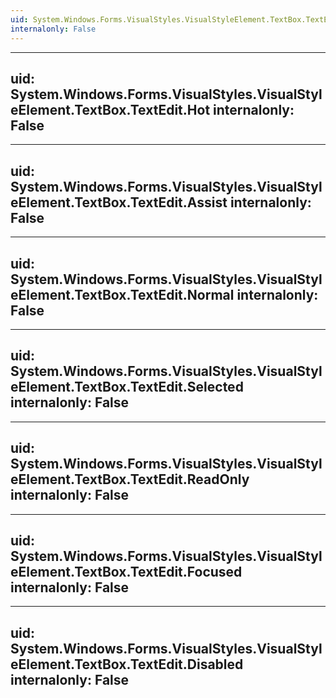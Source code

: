 ```yaml
---
uid: System.Windows.Forms.VisualStyles.VisualStyleElement.TextBox.TextEdit
internalonly: False
---
```


---
uid: System.Windows.Forms.VisualStyles.VisualStyleElement.TextBox.TextEdit.Hot
internalonly: False
---

---
uid: System.Windows.Forms.VisualStyles.VisualStyleElement.TextBox.TextEdit.Assist
internalonly: False
---

---
uid: System.Windows.Forms.VisualStyles.VisualStyleElement.TextBox.TextEdit.Normal
internalonly: False
---

---
uid: System.Windows.Forms.VisualStyles.VisualStyleElement.TextBox.TextEdit.Selected
internalonly: False
---

---
uid: System.Windows.Forms.VisualStyles.VisualStyleElement.TextBox.TextEdit.ReadOnly
internalonly: False
---

---
uid: System.Windows.Forms.VisualStyles.VisualStyleElement.TextBox.TextEdit.Focused
internalonly: False
---

---
uid: System.Windows.Forms.VisualStyles.VisualStyleElement.TextBox.TextEdit.Disabled
internalonly: False
---
